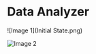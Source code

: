 # Data Analyzer
![Image 1](Initial State.png)

![Image 2](https://github.com/YourUsername/YourRepository/blob/main/images/image2.png)


 
